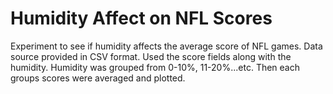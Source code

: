 # Humidity Affect on NFL Scores

Experiment to see if humidity affects the average score of NFL games. Data source provided in CSV format. Used the score fields along with the humidity. Humidity was grouped from 0-10%, 11-20%...etc. Then each groups scores were averaged and plotted.